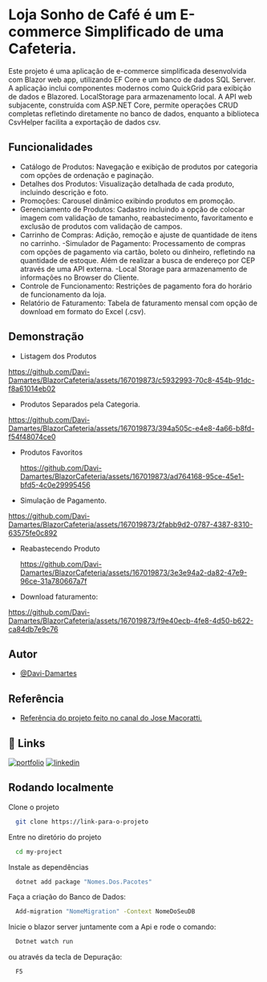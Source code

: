 
# Loja Sonho de Café é um E-commerce Simplificado de uma Cafeteria.

Este projeto é uma aplicação de e-commerce simplificada desenvolvida com Blazor web app, utilizando EF Core e um banco de dados SQL Server. A aplicação inclui componentes modernos como QuickGrid para exibição de dados e Blazored. LocalStorage para armazenamento local. A API web subjacente, construída com ASP.NET Core, permite operações CRUD completas refletindo diretamente no banco de dados, enquanto a biblioteca CsvHelper facilita a exportação de dados csv.

## Funcionalidades

- Catálogo de Produtos: Navegação e exibição de produtos por categoria com opções de ordenação e paginação.
- Detalhes dos Produtos: Visualização detalhada de cada produto, incluindo descrição e foto.
- Promoções: Carousel dinâmico exibindo produtos em promoção.
- Gerenciamento de Produtos: Cadastro incluindo a opção de colocar imagem com validação de tamanho, reabastecimento, favoritamento e exclusão de produtos com validação de campos.
- Carrinho de Compras: Adição, remoção e ajuste de quantidade de itens no carrinho.
-Simulador de Pagamento: Processamento de compras com opções de pagamento via cartão, boleto ou dinheiro, refletindo na quantidade de estoque. Além de realizar a busca de endereço por CEP através de uma API externa.
-Local Storage para armazenamento de informações no Browser do Cliente.
- Controle de Funcionamento: Restrições de pagamento fora do horário de funcionamento da loja.
- Relatório de Faturamento: Tabela de faturamento mensal com opção de download em formato do Excel (.csv).


## Demonstração

- Listagem dos Produtos
 
https://github.com/Davi-Damartes/BlazorCafeteria/assets/167019873/c5932993-70c8-454b-91dc-f8a61014eb02


- Produtos Separados pela Categoria.
  
https://github.com/Davi-Damartes/BlazorCafeteria/assets/167019873/394a505c-e4e8-4a66-b8fd-f54f48074ce0

- Produtos Favoritos

  https://github.com/Davi-Damartes/BlazorCafeteria/assets/167019873/ad764168-95ce-45e1-bfd5-4c0e29995456


- Simulação de Pagamento.

https://github.com/Davi-Damartes/BlazorCafeteria/assets/167019873/2fabb9d2-0787-4387-8310-63575fe0c892

- Reabastecendo Produto

  https://github.com/Davi-Damartes/BlazorCafeteria/assets/167019873/3e3e94a2-da82-47e9-96ce-31a780667a7f

- Download faturamento:

https://github.com/Davi-Damartes/BlazorCafeteria/assets/167019873/f9e40ecb-4fe8-4d50-b622-ca84db7e9c76


## Autor
- [@Davi-Damartes](https://www.github.com/octokatherine)

## Referência

 - [Referência do projeto feito no canal do Jose Macoratti.](https://www.youtube.com/watch?v=lQaXpJFxbxM&list=PLJ4k1IC8GhW1GFJbYD2uo-_pLfdvX6Pu9)


## 🔗 Links
[![portfolio](https://img.shields.io/badge/my_portfolio-000?style=for-the-badge&logo=ko-fi&logoColor=white)](https://github.com/Davi-Damartes?tab=repositories)
[![linkedin](https://img.shields.io/badge/linkedin-0A66C2?style=for-the-badge&logo=linkedin&logoColor=white)](https://www.linkedin.com/in/davi-lima-434605303/)

## Rodando localmente

Clone o projeto

```bash
  git clone https://link-para-o-projeto
```

Entre no diretório do projeto

```bash
  cd my-project
```

Instale as dependências
```bash
  dotnet add package "Nomes.Dos.Pacotes"
```

Faça a criação do Banco de Dados:

```bash
  Add-migration "NomeMigration" -Context NomeDoSeuDB
```

Inicie o blazor server juntamente com a Api e rode o comando: 

```bash
  Dotnet watch run
```
ou através da tecla de Depuração: 

```bash
  F5
```

